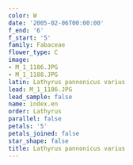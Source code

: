 ```yaml
---
color: W
date: '2005-02-06T00:00:00'
f_end: '6'
f_start: '5'
family: Fabaceae
flower_type: C
image:
- M_1_1186.JPG
- M_1_1188.JPG
latin: Lathyrus pannonicus varius
lead: M_1_1186.JPG
lead_sample: false
name: index.en
order: Lathyrus
parallel: false
petals: '5'
petals_joined: false
star_shape: false
title: Lathyrus pannonicus varius
---
```

